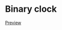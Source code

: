 # Binary clock

[Preview](http://htmlpreview.github.io/?https://github.com/tzwiazek/Binary-clock/blob/master/index.html)